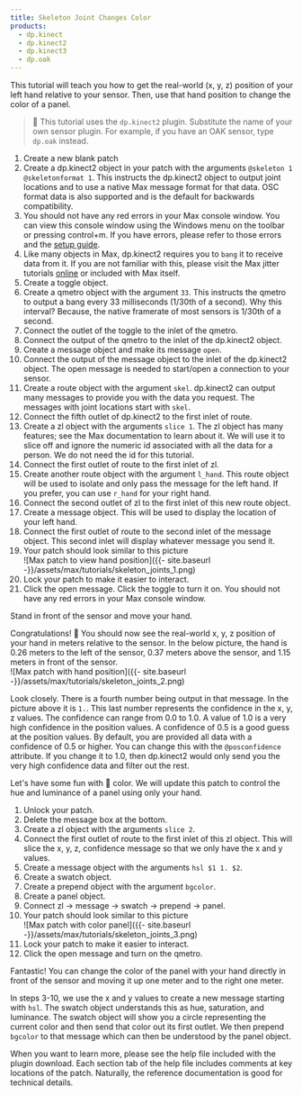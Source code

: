 ```yaml
---
title: Skeleton Joint Changes Color
products:
  - dp.kinect
  - dp.kinect2
  - dp.kinect3
  - dp.oak
---
```


This tutorial will teach you how to get the real-world (x, y, z) position
of your left hand relative to your sensor. Then, use that hand position
to change the color of a panel.

> :memo: This tutorial uses the `dp.kinect2` plugin. Substitute the name of your own
> sensor plugin. For example, if you have an OAK sensor, type `dp.oak` instead.

1. Create a new blank patch
2. Create a dp.kinect2 object in your patch with the arguments `@skeleton 1 @skeletonformat 1`.
   This instructs the dp.kinect2 object to output joint locations and to use a native Max message
   format for that data. OSC format data is also supported and is the default for backwards
   compatibility.
3. You should not have any red errors in your Max console window. You can view this console window
   using the Windows menu on the toolbar or pressing control+m. If you have errors, please refer
   to those errors and the [setup guide](https://github.com/diablodale/dp.kinect2/wiki#setup-guide).
4. Like many objects in Max, dp.kinect2 requires you to `bang` it to receive data from it.
   If you are not familiar with this, please visit the Max jitter tutorials
   [online](https://docs.cycling74.com/max8/tutorials/jitindex) or included with Max itself.
5. Create a toggle object.
6. Create a qmetro object with the argument `33`. This instructs the qmetro to output a bang
   every 33 milliseconds (1/30th of a second). Why this interval? Because, the native framerate
   of most sensors is 1/30th of a second.
7. Connect the outlet of the toggle to the inlet of the qmetro.
8. Connect the output of the qmetro to the inlet of the dp.kinect2 object.
9. Create a message object and make its message `open`.
10. Connect the output of the message object to the inlet of the dp.kinect2 object.
    The open message is needed to start/open a connection to your sensor.
11. Create a route object with the argument `skel`. dp.kinect2 can output many messages
    to provide you with the data you request. The messages with joint locations start with `skel`.
12. Connect the fifth outlet of dp.kinect2 to the first inlet of route.
13. Create a zl object with the arguments `slice 1`. The zl object has many features; see the
    Max documentation to learn about it. We will use it to slice off and ignore the numeric id
    associated with all the data for a person. We do not need the id for this tutorial.
14. Connect the first outlet of route to the first inlet of zl.
15. Create another route object with the argument `l_hand`. This route object will be used
    to isolate and only pass the message for the left hand. If you prefer, you can
    use `r_hand` for your right hand.
16. Connect the second outlet of zl to the first inlet of this new route object.
17. Create a message object. This will be used to display the location of your left hand.
18. Connect the first outlet of route to the second inlet of the message object.
    This second inlet will display whatever message you send it.
19. Your patch should look similar to this picture  
    ![Max patch to view hand position]({{- site.baseurl -}}/assets/max/tutorials/skeleton_joints_1.png)
20. Lock your patch to make it easier to interact.
21. Click the open message. Click the toggle to turn it on. You should not have any red errors
    in your Max console window.

Stand in front of the sensor and move your hand.

Congratulations! :tada: You should now see the real-world x, y, z position of your hand in meters
relative to the sensor. In the below picture, the hand is 0.26 meters to the left of the
sensor, 0.37 meters above the sensor, and 1.15 meters in front of the sensor.  
![Max patch with hand position]({{- site.baseurl -}}/assets/max/tutorials/skeleton_joints_2.png)

Look closely. There is a fourth number being output in that message. In the picture above
it is `1.`. This last number represents the confidence in the x, y, z values. The confidence
can range from 0.0 to 1.0. A value of 1.0 is a very high confidence in the position values.
A confidence of 0.5 is a good guess at the position values. By default, you are provided
all data with a confidence of 0.5 or higher. You can change this with the
`@posconfidence` attribute. If you change it to 1.0, then dp.kinect2 would only send you
the very high confidence data and filter out the rest.

Let's have some fun with :art: color. We will update this patch to control the hue and
luminance of a panel using only your hand.

1. Unlock your patch.
2. Delete the message box at the bottom.
3. Create a zl object with the arguments `slice 2`.
4. Connect the first outlet of route to the first inlet of this zl object. This will slice
   the x, y, z, confidence message so that we only have the x and y values.
5. Create a message object with the arguments `hsl $1 1. $2`.
6. Create a swatch object.
7. Create a prepend object with the argument `bgcolor`.
8. Create a panel object.
9. Connect zl -> message -> swatch -> prepend -> panel.
10. Your patch should look similar to this picture  
    ![Max patch with color panel]({{- site.baseurl -}}/assets/max/tutorials/skeleton_joints_3.png)
11. Lock your patch to make it easier to interact.
12. Click the open message and turn on the qmetro.

Fantastic! You can change the color of the panel with your hand directly in front
of the sensor and moving it up one meter and to the right one meter.

In steps 3-10, we use the x and y values to create a new message starting with `hsl`.
The swatch object understands this as hue, saturation, and luminance. The swatch object
will show you a circle representing the current color and then send that color out its
first outlet. We then prepend `bgcolor` to that message which can then be understood
by the panel object.

When you want to learn more, please see the help file included with the plugin download.
Each section tab of the help file includes comments at key locations of the patch.
Naturally, the reference documentation is good for technical details.
